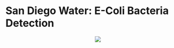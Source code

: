 # San Diego Water: E-Coli Bacteria Detection

<p align ="center">
<img src = "https://i0.wp.com/grapevine.is/wp-content/uploads/giphy-boiling-water.gif?fit=500%2C180&quality=99&ssl=1">
</p>
